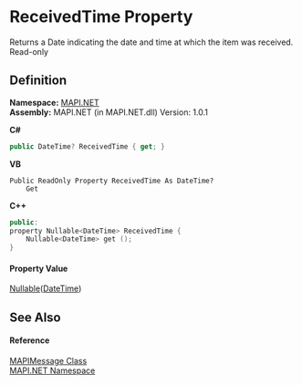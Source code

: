 # ReceivedTime Property


Returns a Date indicating the date and time at which the item was received. Read-only



## Definition
**Namespace:** <a href="N_MAPI_NET.md">MAPI.NET</a>  
**Assembly:** MAPI.NET (in MAPI.NET.dll) Version: 1.0.1

**C#**
``` C#
public DateTime? ReceivedTime { get; }
```
**VB**
``` VB
Public ReadOnly Property ReceivedTime As DateTime?
	Get
```
**C++**
``` C++
public:
property Nullable<DateTime> ReceivedTime {
	Nullable<DateTime> get ();
}
```



#### Property Value
<a href="https://learn.microsoft.com/dotnet/api/system.nullable-1" target="_blank" rel="noopener noreferrer">Nullable</a>(<a href="https://learn.microsoft.com/dotnet/api/system.datetime" target="_blank" rel="noopener noreferrer">DateTime</a>)

## See Also


#### Reference
<a href="T_MAPI_NET_MAPIMessage.md">MAPIMessage Class</a>  
<a href="N_MAPI_NET.md">MAPI.NET Namespace</a>  
